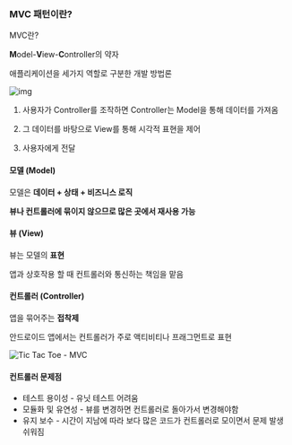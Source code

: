 ### MVC 패턴이란?

MVC란? 

**M**odel-**V**iew-**C**ontroller의 약자 

애플리케이션을 세가지 역할로 구분한 개발 방법론

![img](https://blog.kakaocdn.net/dn/bDpdks/btrjV9EuRJ3/egwkkBELr5i0oYOv4t9Qy1/img.png)

1. 사용자가 Controller를 조작하면 Controller는 Model을 통해 데이터를 가져옴

2. 그 데이터를 바탕으로 View를 통해 시각적 표현을 제어
3. 사용자에게 전달



#### 모델 (Model)

모델은 **데이터 + 상태 + 비즈니스 로직**

**뷰나 컨트롤러에 묶이지 않으므로 많은 곳에서 재사용 가능**



#### 뷰 (View)

뷰는 모델의 **표현**

앱과 상호작용 할 때 컨트롤러와 통신하는 책임을 맡음



#### 컨트롤러 (Controller)

앱을 묶어주는 **접착제**

안드로이드 앱에서는 컨트롤러가 주로 액티비티나 프래그먼트로 표현

![Tic Tac Toe - MVC](https://images.contentful.com/emmiduwd41v7/2XWsL8SmQEg24GIegMsOOs/a595a0352d2dd26ead78a338c16b8419/MVCsvg.svg)



#### 컨트롤러 문제점

- 테스트 용이성 - 유닛 테스트 어려움
- 모듈화 및 유연성 - 뷰를 변경하면 컨트롤러로 돌아가서 변경해야함
- 유지 보수 - 시간이 지남에 따라 보다 많은 코드가 컨트롤러로 모이면서 문제 발생 쉬워짐
